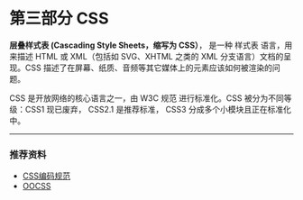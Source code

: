 # 第三部分 CSS

**层叠样式表 \(Cascading Style Sheets，缩写为 CSS）**， 是一种 样式表 语言，用来描述 HTML 或 XML（包括如 SVG、XHTML 之类的 XML 分支语言）文档的呈现。CSS 描述了在屏幕、纸质、音频等其它媒体上的元素应该如何被渲染的问题。

CSS 是开放网络的核心语言之一，由 W3C 规范 进行标准化。CSS 被分为不同等级：CSS1 现已废弃， CSS2.1 是推荐标准， CSS3 分成多个小模块且正在标准化中。

---

### 推荐资料

* [CSS编码规范](https://github.com/fex-team/styleguide/blob/master/css.md)
* [OOCSS](https://www.w3cplus.com/blog/tags/284.html)



